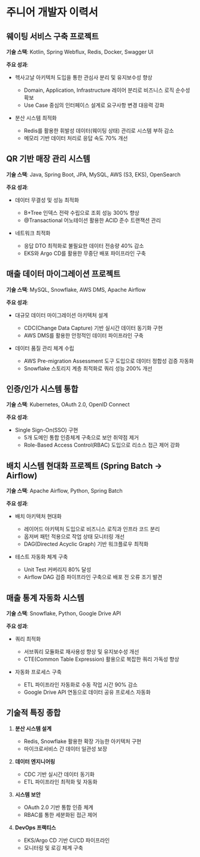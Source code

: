 # 주니어 개발자 이력서

## 웨이팅 서비스 구축 프로젝트
**기술 스택**: Kotlin, Spring Webflux, Redis, Docker, Swagger UI

**주요 성과**:
- 헥사고날 아키텍처 도입을 통한 관심사 분리 및 유지보수성 향상
  - Domain, Application, Infrastructure 레이어 분리로 비즈니스 로직 순수성 확보
  - Use Case 중심의 인터페이스 설계로 요구사항 변경 대응력 강화

- 분산 시스템 최적화
  - Redis를 활용한 휘발성 데이터(웨이팅 상태) 관리로 시스템 부하 감소
  - 메모리 기반 데이터 처리로 응답 속도 70% 개선

## QR 기반 매장 관리 시스템
**기술 스택**: Java, Spring Boot, JPA, MySQL, AWS (S3, EKS), OpenSearch

**주요 성과**:
- 데이터 무결성 및 성능 최적화
  - B+Tree 인덱스 전략 수립으로 조회 성능 300% 향상
  - @Transactional 어노테이션 활용한 ACID 준수 트랜잭션 관리

- 네트워크 최적화
  - 응답 DTO 최적화로 불필요한 데이터 전송량 40% 감소
  - EKS와 Argo CD를 활용한 무중단 배포 파이프라인 구축

## 매출 데이터 마이그레이션 프로젝트
**기술 스택**: MySQL, Snowflake, AWS DMS, Apache Airflow

**주요 성과**:
- 대규모 데이터 마이그레이션 아키텍처 설계
  - CDC(Change Data Capture) 기반 실시간 데이터 동기화 구현
  - AWS DMS를 활용한 안정적인 데이터 파이프라인 구축

- 데이터 품질 관리 체계 수립
  - AWS Pre-migration Assessment 도구 도입으로 데이터 정합성 검증 자동화
  - Snowflake 스토리지 계층 최적화로 쿼리 성능 200% 개선

## 인증/인가 시스템 통합
**기술 스택**: Kubernetes, OAuth 2.0, OpenID Connect

**주요 성과**:
- Single Sign-On(SSO) 구현
  - 5개 도메인 통합 인증체계 구축으로 보안 취약점 제거
  - Role-Based Access Control(RBAC) 도입으로 리소스 접근 제어 강화

## 배치 시스템 현대화 프로젝트 (Spring Batch → Airflow)
**기술 스택**: Apache Airflow, Python, Spring Batch

**주요 성과**:
- 배치 아키텍처 현대화
  - 레이어드 아키텍처 도입으로 비즈니스 로직과 인프라 코드 분리
  - 옵저버 패턴 적용으로 작업 상태 모니터링 개선
  - DAG(Directed Acyclic Graph) 기반 워크플로우 최적화

- 테스트 자동화 체계 구축
  - Unit Test 커버리지 80% 달성
  - Airflow DAG 검증 파이프라인 구축으로 배포 전 오류 조기 발견

## 매출 통계 자동화 시스템
**기술 스택**: Snowflake, Python, Google Drive API

**주요 성과**:
- 쿼리 최적화
  - 서브쿼리 모듈화로 재사용성 향상 및 유지보수성 개선
  - CTE(Common Table Expression) 활용으로 복잡한 쿼리 가독성 향상

- 자동화 프로세스 구축
  - ETL 파이프라인 자동화로 수동 작업 시간 90% 감소
  - Google Drive API 연동으로 데이터 공유 프로세스 자동화

## 기술적 특징 종합
1. **분산 시스템 설계**
   - Redis, Snowflake 활용한 확장 가능한 아키텍처 구현
   - 마이크로서비스 간 데이터 일관성 보장

2. **데이터 엔지니어링**
   - CDC 기반 실시간 데이터 동기화
   - ETL 파이프라인 최적화 및 자동화

3. **시스템 보안**
   - OAuth 2.0 기반 통합 인증 체계
   - RBAC를 통한 세분화된 접근 제어

4. **DevOps 프랙티스**
   - EKS/Argo CD 기반 CI/CD 파이프라인
   - 모니터링 및 로깅 체계 구축